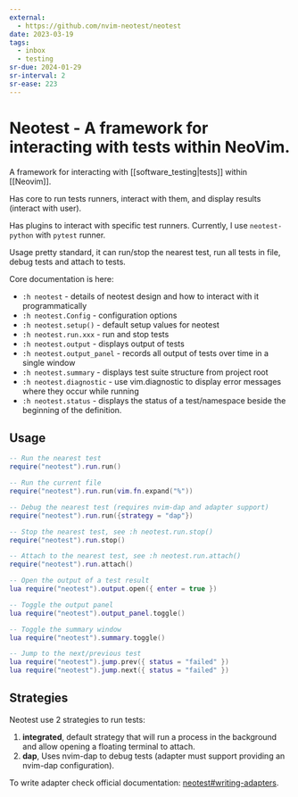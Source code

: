 ```yaml
---
external:
  - https://github.com/nvim-neotest/neotest
date: 2023-03-19
tags:
  - inbox
  - testing
sr-due: 2024-01-29
sr-interval: 2
sr-ease: 223
---
```


# Neotest - A framework for interacting with tests within NeoVim.

A framework for interacting with [[software_testing|tests]] within
[[Neovim]].

Has core to run tests runners, interact with them, and display results (interact
with user).

Has plugins to interact with specific test runners. Currently, I use
`neotest-python` with `pytest` runner.

Usage pretty standard, it can run/stop the nearest test, run all tests in file,
debug tests and attach to tests.

Core documentation is here:

- `:h neotest` - details of neotest design and how to interact with it
  programmatically
- `:h neotest.Config` - configuration options
- `:h neotest.setup()` - default setup values for neotest
- `:h neotest.run.xxx` - run and stop tests
- `:h neotest.output` - displays output of tests
- `:h neotest.output_panel` - records all output of tests over time in a single
  window
- `:h neotest.summary` - displays test suite structure from project root
- `:h neotest.diagnostic` - use vim.diagnostic to display error messages where
  they occur while running
- `:h neotest.status` - displays the status of a test/namespace beside the
  beginning of the definition.

## Usage

```lua examples
-- Run the nearest test
require("neotest").run.run()

-- Run the current file
require("neotest").run.run(vim.fn.expand("%"))

-- Debug the nearest test (requires nvim-dap and adapter support)
require("neotest").run.run({strategy = "dap"})

-- Stop the nearest test, see :h neotest.run.stop()
require("neotest").run.stop()

-- Attach to the nearest test, see :h neotest.run.attach()
require("neotest").run.attach()

-- Open the output of a test result
lua require("neotest").output.open({ enter = true })

-- Toggle the output panel
lua require("neotest").output_panel.toggle()

-- Toggle the summary window
lua require("neotest").summary.toggle()

-- Jump to the next/previous test
lua require("neotest").jump.prev({ status = "failed" })
lua require("neotest").jump.next({ status = "failed" })
```

## Strategies

Neotest use 2 strategies to run tests:

1. **integrated**, default strategy that will run a process in the background
   and allow opening a floating terminal to attach.
2. **dap**, Uses nvim-dap to debug tests (adapter must support providing an
   nvim-dap configuration).

To write adapter check official documentation:
[neotest#writing-adapters](https://github.com/nvim-neotest/neotest/blob/master/README.md#writing-adapters).
